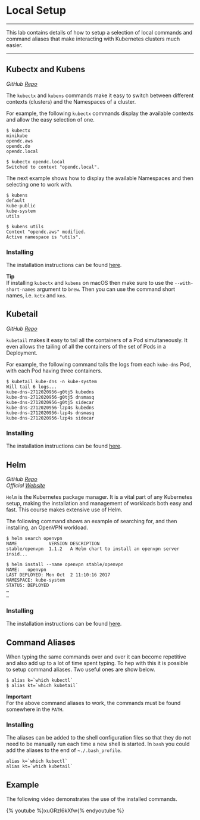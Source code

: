 # Local Setup

---

This lab contains details of how to setup a selection of local commands and command aliases that make interacting with Kubernetes clusters much easier.

---


## Kubectx and Kubens

*GitHub [Repo](https://github.com/ahmetb/kubectx)*

The `kubectx` and `kubens` commands make it easy to switch between different contexts (clusters) and the Namespaces of a cluster.

For example, the following `kubectx` commands display the available contexts and allow the easy selection of one.

```console
$ kubectx
minikube
opendc.aws
opendc.do
opendc.local

$ kubectx opendc.local
Switched to context "opendc.local".
```

The next example shows how to display the available Namespaces and then selecting one  to work with.

```console
$ kubens
default
kube-public
kube-system
utils

$ kubens utils
Context "opendc.aws" modified.
Active namespace is "utils".
```

<asciinema-player src="../asciinema/kubectx_kubens.json" rows="20"></asciinema-player>

### Installing

The installation instructions can be found [here](https://github.com/ahmetb/kubectx#installation).

**Tip**<br/>
If installing `kubectx` and `kubens` on macOS then make sure to use the `--with-short-names` argument to `brew`.  Then you can use the command short names, i.e. `kctx` and `kns`.


## Kubetail

*GitHub [Repo](https://github.com/johanhaleby/kubetail)*

`kubetail` makes it easy to tail all the containers of a Pod simultaneously.  It even allows the tailing of all the containers of the set of Pods in a Deployment. 

For example, the following command tails the logs from each `kube-dns` Pod, with each Pod having three containers.

```console
$ kubetail kube-dns -n kube-system
Will tail 6 logs...
kube-dns-2712020956-g0tj5 kubedns
kube-dns-2712020956-g0tj5 dnsmasq
kube-dns-2712020956-g0tj5 sidecar
kube-dns-2712020956-lzp4s kubedns
kube-dns-2712020956-lzp4s dnsmasq
kube-dns-2712020956-lzp4s sidecar
```

<asciinema-player src="../asciinema/kubetail.json" rows="20"></asciinema-player>

### Installing

The installation instructions can be found [here](https://github.com/johanhaleby/kubetail#installation).


## Helm

*GitHub [Repo](https://github.com/kubernetes/helm)<br/>*
*Official [Website](https://helm.sh)*


`Helm` is the Kubernetes package manager.  It is a vital part of any Kubernetes setup, making the installation and management of workloads both easy and fast.  This course makes extensive use of Helm.

The following command shows an example of searching for, and then installing, an OpenVPN workload. 

```console
$ helm search openvpn
NAME          	VERSION	DESCRIPTION
stable/openvpn	1.1.2  	A Helm chart to install an openvpn server insid...

$ helm install --name openvpn stable/openvpn
NAME:   openvpn
LAST DEPLOYED: Mon Oct  2 11:10:16 2017
NAMESPACE: kube-system
STATUS: DEPLOYED
…
…
```

<asciinema-player src="../asciinema/helm.json" rows="20"></asciinema-player>

### Installing

The installation instructions can be found [here](https://docs.helm.sh/using_helm/#quickstart).


## Command Aliases

When typing the same commands over and over it can become repetitive and also add up to a lot of time spent typing.  To hep with this it is possible to setup command aliases.  Two useful ones are show below.

```console
$ alias k=`which kubectl`
$ alias kt=`which kubetail`
```

**Important**<br/>
For the above command aliases to work, the commands must be found somewhere in the `PATH`.

<asciinema-player src="../asciinema/command_aliases.json" rows="20"></asciinema-player>

### Installing

The aliases can be added to the shell configuration files so that they do not need to be manually run each time a new shell is started.  In `bash` you could add the aliases to the end of  `~./.bash_profile`.  

```console+lineNumbers:true+lineNumberStart:100
alias k=`which kubectl`
alias kt=`which kubetail`
```


## Example

The following video demonstrates the use of the installed commands.

{% youtube %}xuGRzI6kXfw{% endyoutube %}


